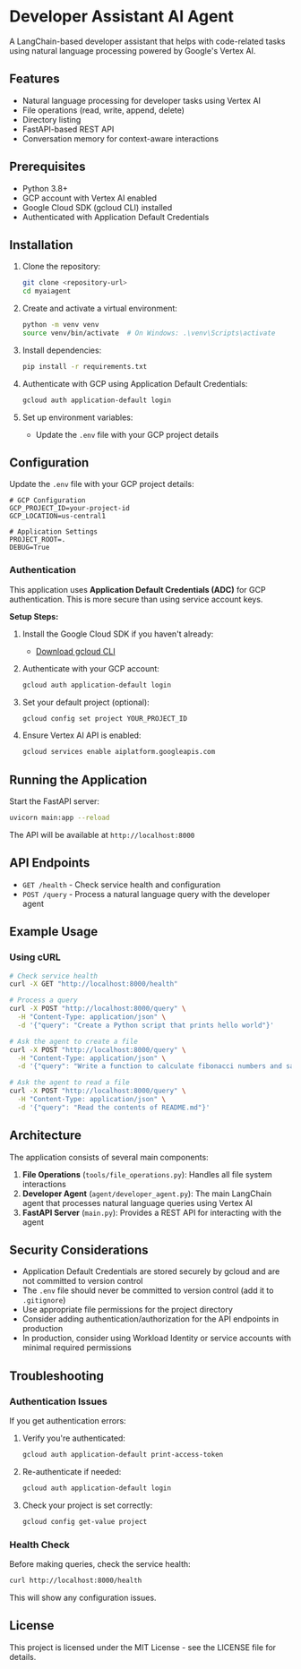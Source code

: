 # Developer Assistant AI Agent

A LangChain-based developer assistant that helps with code-related tasks using natural language processing powered by Google's Vertex AI.

## Features

- Natural language processing for developer tasks using Vertex AI
- File operations (read, write, append, delete)
- Directory listing
- FastAPI-based REST API
- Conversation memory for context-aware interactions

## Prerequisites

- Python 3.8+
- GCP account with Vertex AI enabled
- Google Cloud SDK (gcloud CLI) installed
- Authenticated with Application Default Credentials

## Installation

1. Clone the repository:
   ```bash
   git clone <repository-url>
   cd myaiagent
   ```

2. Create and activate a virtual environment:
   ```bash
   python -m venv venv
   source venv/bin/activate  # On Windows: .\venv\Scripts\activate
   ```

3. Install dependencies:
   ```bash
   pip install -r requirements.txt
   ```

4. Authenticate with GCP using Application Default Credentials:
   ```bash
   gcloud auth application-default login
   ```

5. Set up environment variables:
   - Update the `.env` file with your GCP project details

## Configuration

Update the `.env` file with your GCP project details:

```env
# GCP Configuration
GCP_PROJECT_ID=your-project-id
GCP_LOCATION=us-central1

# Application Settings
PROJECT_ROOT=.
DEBUG=True
```

### Authentication

This application uses **Application Default Credentials (ADC)** for GCP authentication. This is more secure than using service account keys.

**Setup Steps:**

1. Install the Google Cloud SDK if you haven't already:
   - [Download gcloud CLI](https://cloud.google.com/sdk/docs/install)

2. Authenticate with your GCP account:
   ```bash
   gcloud auth application-default login
   ```

3. Set your default project (optional):
   ```bash
   gcloud config set project YOUR_PROJECT_ID
   ```

4. Ensure Vertex AI API is enabled:
   ```bash
   gcloud services enable aiplatform.googleapis.com
   ```

## Running the Application

Start the FastAPI server:

```bash
uvicorn main:app --reload
```

The API will be available at `http://localhost:8000`

## API Endpoints

- `GET /health` - Check service health and configuration
- `POST /query` - Process a natural language query with the developer agent

## Example Usage

### Using cURL

```bash
# Check service health
curl -X GET "http://localhost:8000/health"

# Process a query
curl -X POST "http://localhost:8000/query" \
  -H "Content-Type: application/json" \
  -d '{"query": "Create a Python script that prints hello world"}'

# Ask the agent to create a file
curl -X POST "http://localhost:8000/query" \
  -H "Content-Type: application/json" \
  -d '{"query": "Write a function to calculate fibonacci numbers and save it to utils.py"}'

# Ask the agent to read a file
curl -X POST "http://localhost:8000/query" \
  -H "Content-Type: application/json" \
  -d '{"query": "Read the contents of README.md"}'
```

## Architecture

The application consists of several main components:

1. **File Operations** (`tools/file_operations.py`): Handles all file system interactions
2. **Developer Agent** (`agent/developer_agent.py`): The main LangChain agent that processes natural language queries using Vertex AI
3. **FastAPI Server** (`main.py`): Provides a REST API for interacting with the agent

## Security Considerations

- Application Default Credentials are stored securely by gcloud and are not committed to version control
- The `.env` file should never be committed to version control (add it to `.gitignore`)
- Use appropriate file permissions for the project directory
- Consider adding authentication/authorization for the API endpoints in production
- In production, consider using Workload Identity or service accounts with minimal required permissions

## Troubleshooting

### Authentication Issues

If you get authentication errors:

1. Verify you're authenticated:
   ```bash
   gcloud auth application-default print-access-token
   ```

2. Re-authenticate if needed:
   ```bash
   gcloud auth application-default login
   ```

3. Check your project is set correctly:
   ```bash
   gcloud config get-value project
   ```

### Health Check

Before making queries, check the service health:
```bash
curl http://localhost:8000/health
```

This will show any configuration issues.

## License

This project is licensed under the MIT License - see the LICENSE file for details.
